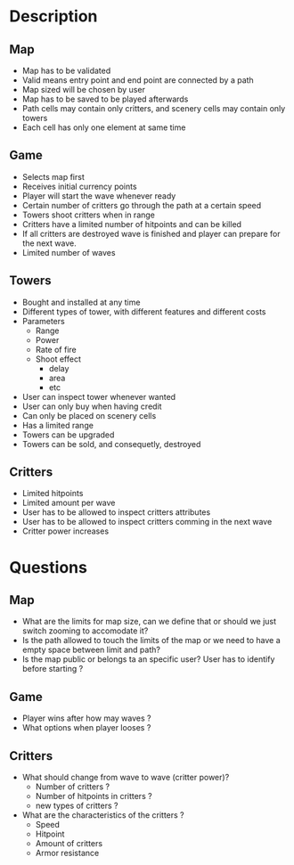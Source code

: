 
# Description

## Map
* Map has to be validated
* Valid means entry point and end point are connected by a path
* Map sized will be chosen by user
* Map has to be saved to be played afterwards
* Path cells may contain only critters, and scenery cells may contain only towers
* Each cell has only one element at same time

## Game

* Selects map first
* Receives initial currency points
* Player will start the wave whenever ready
* Certain number of critters go through the path at a certain speed
* Towers shoot critters when in range
* Critters have a limited number of hitpoints and can be killed
* If all critters are destroyed wave is finished and player can prepare for the next wave.
* Limited number of waves

## Towers

* Bought and installed at any time
* Different types of tower, with different features and different costs
* Parameters
  * Range
  * Power
  * Rate of fire
  * Shoot effect
    * delay
    * area
    * etc
* User can inspect tower whenever wanted
* User can only buy when having credit
* Can only be placed on scenery cells
* Has a limited range
* Towers can be upgraded
* Towers can be sold, and consequetly, destroyed

## Critters

* Limited hitpoints
* Limited amount per wave
* User has to be allowed to inspect critters attributes
* User has to be allowed to inspect critters comming in the next wave
* Critter power increases 

# Questions

## Map
* What are the limits for map size, can we define that or should we just switch zooming to accomodate it?
* Is the path allowed to touch the limits of the map or we need to have a empty space between limit and path?
* Is the map public or belongs ta an specific user? User has to identify before starting ?

## Game

* Player wins after how may waves ?
* What options when player looses ?
  
## Critters
* What should change from wave to wave (critter power)?
  * Number of critters ?
  * Number of hitpoints in critters ?
  * new types of critters ?
* What are the characteristics of the critters ?
  * Speed
  * Hitpoint
  * Amount of critters
  * Armor resistance 
